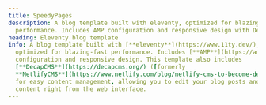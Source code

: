 ```yaml
---
title: SpeedyPages
description: A blog template built with eleventy, optimized for blazing-fast
  performance. Includes AMP configuration and responsive design with DecapCMS.
heading: Eleventy blog template
info: A blog template built with [**eleventy**](https://www.11ty.dev/),
  optimized for blazing-fast performance. Includes [**AMP**](https://amp.dev/)
  configuration and responsive design. This template also includes
  [**DecapCMS**](https://decapcms.org/) ([formerly
  **NetlifyCMS**](https://www.netlify.com/blog/netlify-cms-to-become-decap-cms/))
  for easy content management, allowing you to edit your blog posts and other
  content right from the web interface.
---
```

